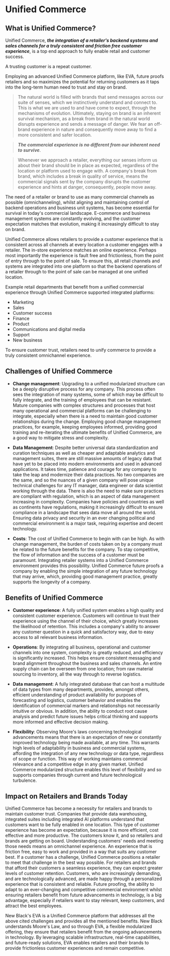 # Unified Commerce
## What is Unified Commerce? 

Unified Commerce, ***the integration of a retailer's backend systems and sales channels for a truly consistent and friction free customer experience***, is a top end approach to fully enable retail and customer success. 

A trusting customer is a repeat customer.

Employing an advanced Unified Commerce platform, like EVA, future proofs retailers and so maximizes the potential for returning customers as it taps into the long-term human need to trust and stay on brand. 

> The natural world is filled with brands that send messages across our suite of senses, which we instinctively understand and connect to. This is what we are used to and have come to expect, through the mechanisms of evolution. Ultimately, staying on brand is an inherent survival mechanism, as a break from brand in the natural world disrupts experience and sends a message of danger. We fear an off-brand experience in nature and consequently move away to find a more consistent and safer location. 

> ***The commercial experience is no different from our inherent need to survive***. 

> Whenever we approach a retailer, everything our senses inform us about their brand should be in place as expected, regardless of the location or platform used to engage with. A company's break from brand, which includes a break in quality of service, means the commercial signals sent by the company disrupts the customer experience and hints at danger, consequently, people move away. 

The need of a retailer or brand to use as many commercial channels as possible (omnichanneling), whilst aligning and maintaining control of backend operations and business unit systems, has
become essential for survival in today's commercial landscape. E-commerce and business management systems are constantly evolving, and the customer expectation matches that evolution, making it increasingly difficult to stay on brand. 

Unified Commerce allows retailers to provide a customer experience that is consistent across all channels at every location a customer engages with a retailer. The in-store experience matches an online experience. Perhaps most importantly the experience is fault free and frictionless, from the point of entry through to the point of sale. To ensure this, all retail channels and systems are integrated into one platform so that the backend operations of a retailer through to the point of sale can be managed at one unified location. 

Example retail departments that benefit from a unified commercial experience through Unified Commerce supported integrated platforms:
* Marketing
* Sales
* Customer success
* Finance
* Product
* Communications and digital media
* Support
* New business

To ensure customer trust, retailers need to unify commerce to provide a truly consistent omnichannel experience.

## Challenges of Unified Commerce 

* **Change management**: Upgrading to a unified modularized structure can be a deeply disruptive process for any company. This process often sees the integration of many systems, some of which may be difficult to fully integrate, and the training of employees that can be resistant. Mature companies with complex structures and processes that host many operational and commercial platforms can be challenging to integrate, especially when there is a need to maintain good customer relationships during the change. Employing good change management practices, for example, keeping employees informed, providing good training and re-iterating the ultimate benefits of Unified Commerce, are a good way to mitigate stress and complexity.

* **Data Management**: Despite better universal data standardization and curation techniques as well as cheaper and adaptable analytics and management suites, there are still massive amounts of legacy data that have yet to be placed into modern environments and used in advanced applications. It takes time, patience and courage for any company to take the leap and modernize their data practices. No two companies are the same, and so the nuances of a given company will pose unique technical challenges for any IT manager, data engineer or data scientist working through the data. There is also the need to make sure practices are compliant with regulation, which is an aspect of data management increasing in complexity. Companies have policies and countries as well as continents have regulations, making it increasingly difficult to ensure compliance in a landscape that sees data move all around the world. Ensuring data privacy and security in an ever changing political and commercial environment is a major task, requiring expertise and decent technology.

* **Costs**: The cost of Unified Commerce to begin with can be high. As with change management, the burden of costs taken on by a company must be related to the future benefits for the company. To stay competitive, the flow of information and the success of a customer must be paramount. Integrating retailer systems into a Unified Commerce environment provides this possibility. Unified Commerce future proofs a company by enabling the simple integration of any future technology that may arrive, which, providing good management practice, greatly supports the longevity of a company.

## Benefits of Unified Commerce

* **Customer experience**: A fully unified system enables a high quality and consistent customer experience. Customers will continue to trust their experience using the channel of their choice, which greatly increases the likelihood of retention. This includes a company's ability to answer any customer question in a quick and satisfactory way, due to easy access to all relevant business information.

* **Operations**: By integrating all business, operational and customer channels into one system, complexity is greatly reduced, and efficiency is significantly increased. This helps ensure consistent messaging and brand alignment throughout the business and sales channels. An entire supply chain can be overseen from one location; from raw material sourcing to inventory, all the way through to reverse logistics.

* **Data management**: A fully integrated database that can host a multitude of data types from many departments, provides, amongst others, efficient understanding of product availability for purposes of forecasting and logistics, customer behavior and enables the identification of commercial markers and relationships not necessarily intuitive or obvious. In addition, the ability to conduct root cause analysis and predict future issues helps critical thinking and supports more informed and effective decision making.

* **Flexibility**: Observing Moore's laws concerning technological advancements means that there is an expectation of new or constantly improved technology being made available, at any time. This warrants high levels of adaptability in business and commercial systems, affording the integration of any new technology or data type, regardless of scope or function. This way of working maintains commercial relevance and a competitive edge in any given market. Unified Commerce modularized structure enables this level of flexibility and so supports companies through current and future technological turbulence.

## Impact on Retailers and Brands Today

Unified Commerce has become a necessity for retailers and brands to maintain customer trust. Companies that provide data warehousing, integrated suites including integrated AI platforms understand that customers want to be fully enabled in one location. This type of customer experience has become an expectation, because it is more efficient, cost effective and more productive. The customers know it, and so retailers and brands are getting on board. Understanding customers' needs and meeting those needs means an omnichannel experience. An experience that is friction free, easy to work and provided in a way that suits any customer best. If a customer has a challenge, Unified Commerce positions a retailer to meet that challenge in the best way possible. For retailers and brands that afford their customers a seamless experience, they can expect greater levels of customer retention. Customers, who are increasingly demanding, and are technologically advanced, are made happy through a personalized experience that is consistent and reliable. Future proofing, the ability to adapt to an ever-changing and competitive commercial environment whilst ensuring retailers benefit from future advancements in technology, is a big advantage, especially if retailers want to stay relevant, keep customers, and attract the best employees. 

New Black's EVA is a Unified Commerce platform that addresses all the above cited challenges and provides all the mentioned benefits. New Black understands Moore's Law, and so through EVA, a flexible modularized offering, they ensure that retailers benefit from the ongoing advancements in technology. By leveraging scalable infrastructure, real-time capabilities, and future-ready solutions, EVA enables retailers and their brands to provide frictionless customer experiences and remain competitive.


